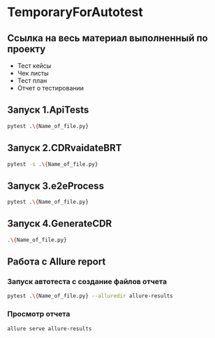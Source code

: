 # TemporaryForAutotest 
## Ссылка на весь материал выполненный по проекту
* Тест кейсы
* Чек листы
* Тест план
* Отчет о тестировании
## Запуск 1.ApiTests
```bash
pytest .\{Name_of_file.py}
```
## Запуск 2.CDRvaidateBRT
```bash
pytest -s .\{Name_of_file.py}
```
## Запуск 3.e2eProcess
```bash
pytest .\{Name_of_file.py}
```
## Запуск 4.GenerateCDR
```bash
.\{Name_of_file.py}
```
## Работа с Allure report
### Запуск автотеста с создание файлов отчета 
```bash
pytest .\{Name_of_file.py} --alluredir allure-results
```
### Просмотр отчета
```bash
allure serve allure-results
```
